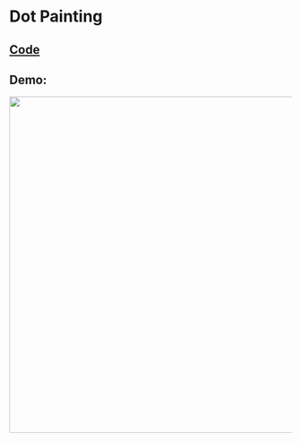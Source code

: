 # Dot Painting

## [Code](https://github.com/dylanbuchi/100-days-of-code/blob/main/src/day_18/art.py)

## Demo:

<img src=https://user-images.githubusercontent.com/52018183/104945301-448da780-5997-11eb-8390-2d17402399d6.gif width=600 >
